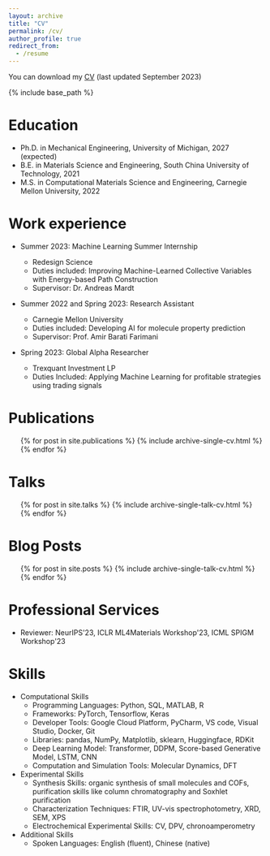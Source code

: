 ```yaml
---
layout: archive
title: "CV"
permalink: /cv/
author_profile: true
redirect_from:
  - /resume
---
```


You can download my [CV](http://ChangwenXu98.github.io/files/CV.pdf) (last updated September 2023)

{% include base_path %}

Education
======
* Ph.D. in Mechanical Engineering, University of Michigan, 2027 (expected)
* B.E. in Materials Science and Engineering, South China University of Technology, 2021
* M.S. in Computational Materials Science and Engineering, Carnegie Mellon University, 2022

Work experience
======
* Summer 2023: Machine Learning Summer Internship
  * Redesign Science
  * Duties included: Improving Machine-Learned Collective Variables with Energy-based Path Construction
  * Supervisor: Dr. Andreas Mardt

* Summer 2022 and Spring 2023: Research Assistant
  * Carnegie Mellon University
  * Duties included: Developing AI for molecule property prediction
  * Supervisor: Prof. Amir Barati Farimani

* Spring 2023: Global Alpha Researcher
  * Trexquant Investment LP
  * Duties Included: Applying Machine Learning for profitable strategies using trading signals

Publications
======
  <ul>{% for post in site.publications %}
    {% include archive-single-cv.html %}
  {% endfor %}</ul>
  
Talks
======
  <ul>{% for post in site.talks %}
    {% include archive-single-talk-cv.html %}
  {% endfor %}</ul>

Blog Posts
======
  <ul>{% for post in site.posts %}
    {% include archive-single-talk-cv.html %}
  {% endfor %}</ul>

Professional Services
======
* Reviewer: NeurIPS'23, ICLR ML4Materials Workshop'23, ICML SPIGM Workshop'23

Skills
======
* Computational Skills
  * Programming Languages: Python, SQL, MATLAB, R
  * Frameworks: PyTorch, Tensorflow, Keras
  * Developer Tools: Google Cloud Platform, PyCharm, VS code, Visual Studio, Docker, Git
  * Libraries: pandas, NumPy, Matplotlib, sklearn, Huggingface, RDKit
  * Deep Learning Model: Transformer, DDPM, Score-based Generative Model, LSTM, CNN
  * Computation and Simulation Tools: Molecular Dynamics, DFT
* Experimental Skills
  * Synthesis Skills: organic synthesis of small molecules and COFs, purification skills like column chromatography and Soxhlet purification
  * Characterization Techniques: FTIR, UV-vis spectrophotometry, XRD, SEM, XPS
  * Electrochemical Experimental Skills: CV, DPV, chronoamperometry
* Additional Skills
  * Spoken Languages: English (fluent), Chinese (native)
  

